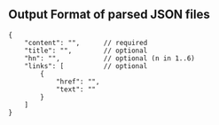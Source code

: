 ## Output Format of parsed JSON files

```
{
    "content": "", 		// required
    "title": "", 		// optional
    "hn": "", 			// optional (n in 1..6)
    "links": [ 			// optional
        {
            "href": "",
            "text": ""
        }
    ]
}
```